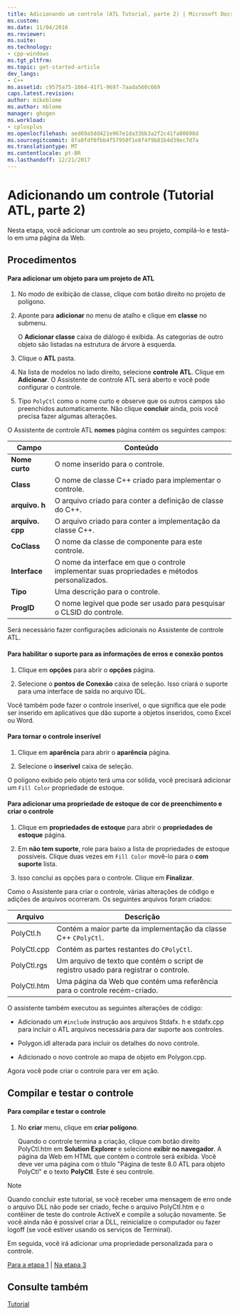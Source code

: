 ```yaml
---
title: Adicionando um controle (ATL Tutorial, parte 2) | Microsoft Docs
ms.custom: 
ms.date: 11/04/2016
ms.reviewer: 
ms.suite: 
ms.technology:
- cpp-windows
ms.tgt_pltfrm: 
ms.topic: get-started-article
dev_langs:
- C++
ms.assetid: c9575a75-1064-41f1-9697-7aada560c669
caps.latest.revision: 
author: mikeblome
ms.author: mblome
manager: ghogen
ms.workload:
- cplusplus
ms.openlocfilehash: aed69a5dd421e967e1da33bb3a2f2c41fa80698d
ms.sourcegitcommit: 8fa8fdf0fbb4f57950f1e8f4f9b81b4d39ec7d7a
ms.translationtype: MT
ms.contentlocale: pt-BR
ms.lasthandoff: 12/21/2017
---
```

# <a name="adding-a-control-atl-tutorial-part-2"></a>Adicionando um controle (Tutorial ATL, parte 2)
Nesta etapa, você adicionar um controle ao seu projeto, compilá-lo e testá-lo em uma página da Web.  
  
## <a name="procedures"></a>Procedimentos  
  
#### <a name="to-add-an-object-to-an-atl-project"></a>Para adicionar um objeto para um projeto de ATL  
  
1.  No modo de exibição de classe, clique com botão direito no projeto de polígono.  
  
2.  Aponte para **adicionar** no menu de atalho e clique em **classe** no submenu.  
  
     O **Adicionar classe** caixa de diálogo é exibida. As categorias de outro objeto são listadas na estrutura de árvore à esquerda.  
  
3.  Clique o **ATL** pasta.  
  
4.  Na lista de modelos no lado direito, selecione **controle ATL**. Clique em **Adicionar**. O Assistente de controle ATL será aberto e você pode configurar o controle.  
  
5.  Tipo `PolyCtl` como o nome curto e observe que os outros campos são preenchidos automaticamente. Não clique **concluir** ainda, pois você precisa fazer algumas alterações.  
  
 O Assistente de controle ATL **nomes** página contém os seguintes campos:  
  
|Campo|Conteúdo|  
|-----------|--------------|  
|**Nome curto**|O nome inserido para o controle.|  
|**Class**|O nome de classe C++ criado para implementar o controle.|  
|**arquivo. h**|O arquivo criado para conter a definição de classe do C++.|  
|**arquivo. cpp**|O arquivo criado para conter a implementação da classe C++.|  
|**CoClass**|O nome da classe de componente para este controle.|  
|**Interface**|O nome da interface em que o controle implementar suas propriedades e métodos personalizados.|  
|**Tipo**|Uma descrição para o controle.|  
|**ProgID**|O nome legível que pode ser usado para pesquisar o CLSID do controle.|  
  
 Será necessário fazer configurações adicionais no Assistente de controle ATL.  
  
#### <a name="to-enable-support-for-rich-error-information-and-connection-points"></a>Para habilitar o suporte para as informações de erros e conexão pontos  
  
1.  Clique em **opções** para abrir o **opções** página.  
  
2.  Selecione o **pontos de Conexão** caixa de seleção. Isso criará o suporte para uma interface de saída no arquivo IDL.  
  
 Você também pode fazer o controle inserível, o que significa que ele pode ser inserido em aplicativos que dão suporte a objetos inseridos, como Excel ou Word.  
  
#### <a name="to-make-the-control-insertable"></a>Para tornar o controle inserível  
  
1.  Clique em **aparência** para abrir o **aparência** página.  
  
2.  Selecione o **inserível** caixa de seleção.  
  
 O polígono exibido pelo objeto terá uma cor sólida, você precisará adicionar um `Fill Color` propriedade de estoque.  
  
#### <a name="to-add-a-fill-color-stock-property-and-create-the-control"></a>Para adicionar uma propriedade de estoque de cor de preenchimento e criar o controle  
  
1.  Clique em **propriedades de estoque** para abrir o **propriedades de estoque** página.  
  
2.  Em **não tem suporte**, role para baixo a lista de propriedades de estoque possíveis. Clique duas vezes em `Fill Color` movê-lo para o **com suporte** lista.  
  
3.  Isso conclui as opções para o controle. Clique em **Finalizar**.  
  
 Como o Assistente para criar o controle, várias alterações de código e adições de arquivos ocorreram. Os seguintes arquivos foram criados:  
  
|Arquivo|Descrição|  
|----------|-----------------|  
|PolyCtl.h|Contém a maior parte da implementação da classe C++ `CPolyCtl`.|  
|PolyCtl.cpp|Contém as partes restantes do `CPolyCtl`.|  
|PolyCtl.rgs|Um arquivo de texto que contém o script de registro usado para registrar o controle.|  
|PolyCtl.htm|Uma página da Web que contém uma referência para o controle recém-criado.|  
  
 O assistente também executou as seguintes alterações de código:  
  
-   Adicionado um `#include` instrução aos arquivos Stdafx. h e stdafx.cpp para incluir o ATL arquivos necessária para dar suporte aos controles.  
  
-   Polygon.idl alterada para incluir os detalhes do novo controle.  
  
-   Adicionado o novo controle ao mapa de objeto em Polygon.cpp.  
  
 Agora você pode criar o controle para ver em ação.  
  
## <a name="building-and-testing-the-control"></a>Compilar e testar o controle  
  
#### <a name="to-build-and-test-the-control"></a>Para compilar e testar o controle  
  
1.  No **criar** menu, clique em **criar polígono**.  
  
     Quando o controle termina a criação, clique com botão direito PolyCtl.htm em **Solution Explorer** e selecione **exibir no navegador**. A página da Web em HTML que contém o controle será exibida. Você deve ver uma página com o título "Página de teste 8.0 ATL para objeto PolyCtl" e o texto **PolyCtl**. Este é seu controle.  
  
> [!NOTE]
>  Quando concluir este tutorial, se você receber uma mensagem de erro onde o arquivo DLL não pode ser criado, feche o arquivo PolyCtl.htm e o contêiner de teste do controle ActiveX e compile a solução novamente. Se você ainda não é possível criar a DLL, reinicialize o computador ou fazer logoff (se você estiver usando os serviços de Terminal).  
  
 Em seguida, você irá adicionar uma propriedade personalizada para o controle.  
  
 [Para a etapa 1](../atl/creating-the-project-atl-tutorial-part-1.md) &#124; [Na etapa 3](../atl/adding-a-property-to-the-control-atl-tutorial-part-3.md)  
  
## <a name="see-also"></a>Consulte também  
 [Tutorial](../atl/active-template-library-atl-tutorial.md)

